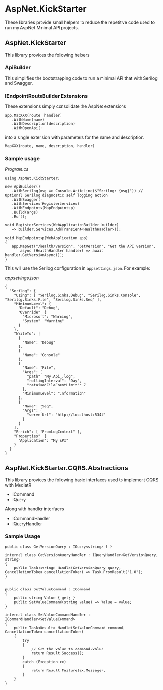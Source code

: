 # AspNet.KickStarter

These libraries provide small helpers to reduce the repetitive  code used to run my AspNet Minimal API projects.

## AspNet.KickStarter

This library provides the following helpers

### ApiBuilder

This simplifies the bootstrapping code to run a minimal API that with Serilog and Swagger.

### IEndpointRouteBuilder Extensions

These extensions simply consolidate the AspNet extensions
```
app.MapXXX(route, handler)
   .WithName(name)
   .WithDescription(description)
   .WithOpenApi()
```
into a single extension with parameters for the name and description.
```
MapXXX(route, name, description, handler)
```

### Sample usage
 *Program.cs*

 ```
using AspNet.KickStarter;

new ApiBuilder()
    .WithSerilog(msg => Console.WriteLine($"Serilog: {msg}")) // Optional Serilog diagnostic self logging action
    .WithSwagger()
    .WithServices(RegisterServices)
    .WithEndpoints(MapEndpointsp)
    .Build(args)
    .Run();

void RegisterServices(WebApplicationBuilder builder)
    => builder.Services.AddTransient<HealthHandler>();

void MapEndpointsp(WebApplication app)
{
    app.MapGet("/health/version", "GetVersion", "Get the API version",
        async (HealthHandler handler) => await handler.GetVersionAsync());
}
```

This will use the Serilog configuration in `appsettings.json`. For example:

*appsettings.json*

```
{
  "Serilog": {
    "Using": [ "Serilog.Sinks.Debug", "Serilog.Sinks.Console", "Serilog.Sinks.File", "Serilog.Sinks.Seq" ],
    "MinimumLevel": {
      "Default": "Debug",
      "Override": {
        "Microsoft": "Warning",
        "System": "Warning"
      }
    },
    "WriteTo": [
      {
        "Name": "Debug"
      },
      {
        "Name": "Console"
      },
      {
        "Name": "File",
        "Args": {
          "path": "My.Api_.log",
          "rollingInterval": "Day",
          "retainedFileCountLimit": 7
        },
        "MinimumLevel": "Information"
      },
      {
        "Name": "Seq",
        "Args": {
          "serverUrl": "http://localhost:5341"
        }
      }
    ],
    "Enrich": [ "FromLogContext" ],
    "Properties": {
      "Application": "My API"
    }
  }
}
```


## AspNet.KickStarter.CQRS.Abstractions

This library provides the following basic interfaces used to implement CQRS with MediatR

* ICommand
* IQuery

Along with handler interfaces

* ICommandHandler
* IQueryHandler

### Sample Usage

```
public class GetVersionQuery : IQuery<string> { }

internal class GetVersionQueryHandler : IQueryHandler<GetVersionQuery, string>
{
    public Task<string> Handle(GetVersionQuery query, CancellationToken cancellationToken) => Task.FromResult("1.0");
}


public class SetValueCommand : ICommand
{
    public string Value { get; }
    public SetValueCommand(string value) => Value = value;
}

internal class SetValueCommandHandler : ICommandHandler<SetValueCommand>
{
    public Task<Result> Handle(SetValueCommand command, CancellationToken cancellationToken)
    {
        try
        {
            // Set the value to command.Value
            return Result.Success();
        }
        catch (Exception ex)
        {
            return Result.Failure(ex.Message);
        }
    }
}
```